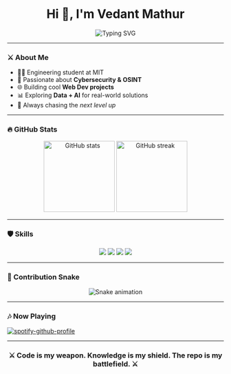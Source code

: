 <!-- Epic GitHub Profile README -->

<h1 align="center">Hi 👋, I'm Vedant Mathur</h1>

<p align="center">
  <img src="https://readme-typing-svg.herokuapp.com?font=Fira+Code&size=24&duration=2500&pause=1000&color=00F720&center=true&vCenter=true&width=600&lines=Engineer+%F0%9F%9A%80;Cybersecurity+Enthusiast+%F0%9F%94%90;Web+Developer+%E2%9A%A1;OSINT+Explorer+%F0%9F%95%B5%EF%B8%8F;Always+learning+new+stuff+%F0%9F%92%AB" alt="Typing SVG" />
</p>

---

### ⚔️ About Me
- 🧑‍💻 Engineering student at MIT  
- 🔐 Passionate about **Cybersecurity & OSINT**  
- 🌐 Building cool **Web Dev projects**  
- 📊 Exploring **Data + AI** for real-world solutions  
- 🚀 Always chasing the *next level up*  

---

### 🔥 GitHub Stats
<p align="center">
  <img src="https://github-readme-stats.vercel.app/api?username=vedantmathur&show_icons=true&theme=tokyonight" alt="GitHub stats" height="165"/>
  <img src="https://github-readme-streak-stats.herokuapp.com/?user=vedantmathur&theme=tokyonight" alt="GitHub streak" height="165"/>
</p>

---

### 🛡️ Skills
<p align="center">
  <img src="https://img.shields.io/badge/Cybersecurity-%F0%9F%94%90-blue?style=for-the-badge" />
  <img src="https://img.shields.io/badge/Web%20Dev-%E2%9A%A1-yellow?style=for-the-badge" />
  <img src="https://img.shields.io/badge/OSINT-%F0%9F%95%B5%EF%B8%8F-red?style=for-the-badge" />
  <img src="https://img.shields.io/badge/Data%20Analysis-%F0%9F%93%8A-green?style=for-the-badge" />
</p>

---

### 🐍 Contribution Snake
<p align="center">
  <img src="https://raw.githubusercontent.com/vedantmathur/vedantmathur/output/snake.svg" alt="Snake animation" />
</p>


---

### 🎶 Now Playing
[![spotify-github-profile](https://spotify-github-profile.kittinanx.com/api/view?uid=b4xjs6jvtulnpaex4zu97jm11&cover_image=true&theme=default&show_offline=false&background_color=121212&interchange=false&bar_color_cover=false)](https://github.com/kittinan/spotify-github-profile)


---

<h3 align="center">⚔️ Code is my weapon. Knowledge is my shield. The repo is my battlefield. ⚔️</h3>
